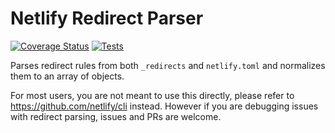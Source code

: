 # Netlify Redirect Parser

[![Coverage Status](https://codecov.io/gh/netlify/netlify-redirect-parser/branch/main/graph/badge.svg)](https://codecov.io/gh/netlify/netlify-redirect-parser)
[![Tests](https://github.com/netlify/netlify-redirect-parser/workflows/Test/badge.svg)](https://github.com/netlify/netlify-redirect-parser/actions)

Parses redirect rules from both `_redirects` and `netlify.toml` and normalizes them to an array of objects.

For most users, you are not meant to use this directly, please refer to https://github.com/netlify/cli instead. However
if you are debugging issues with redirect parsing, issues and PRs are welcome.
